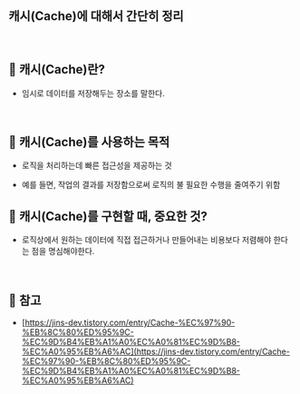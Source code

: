 ## 캐시(Cache)에 대해서 간단히 정리

<br>

## :book: 캐시(Cache)란?

- 임시로 데이터를 저장해두는 장소를 말한다.

<br>

## :book: 캐시(Cache)를 사용하는 목적

- 로직을 처리하는데 빠른 접근성을 제공하는 것

- 예를 들면, 작업의 결과를 저장함으로써 로직의 불 필요한 수행을 줄여주기 위함

## :book: 캐시(Cache)를 구현할 때, 중요한 것?

- 로직상에서 원하는 데이터에 직접 접근하거나 만들어내는 비용보다 저렴해야 한다는 점을 명심해야한다.

<br>

## :bookmark: 참고

- [https://jins-dev.tistory.com/entry/Cache-%EC%97%90-%EB%8C%80%ED%95%9C-%EC%9D%B4%EB%A1%A0%EC%A0%81%EC%9D%B8-%EC%A0%95%EB%A6%AC](https://jins-dev.tistory.com/entry/Cache-%EC%97%90-%EB%8C%80%ED%95%9C-%EC%9D%B4%EB%A1%A0%EC%A0%81%EC%9D%B8-%EC%A0%95%EB%A6%AC)
